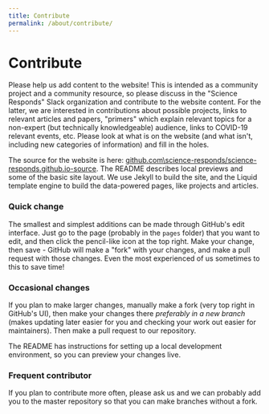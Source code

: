 ```yaml
---
title: Contribute
permalink: /about/contribute/
---
```


# Contribute

Please help us add content to the website! This is intended as a community
project and a community resource, so please discuss in the "Science
Responds" Slack organization and contribute to the website content. For
the latter, we are interested in contributions about possible projects,
links to relevant articles and papers, "primers" which explain relevant
topics for a non-expert (but technically knowledgeable) audience, links
to COVID-19 relevant events, etc. Please look at what is on the website (and
what isn't, including new categories of information) and fill in the holes.

The source for the website is here: [github.com\science-responds/science-responds.github.io-source](https://github.com/science-responds/science-responds.github.io-source). The README describes local previews and some of the basic site layout. We use Jekyll to build the site, and the Liquid template engine to build the data-powered pages, like projects and articles.

### Quick change

The smallest and simplest additions can be made through GitHub's edit interface. Just go to the page (probably in the `pages` folder) that you want to edit, and then click the pencil-like icon at the top right. Make your change, then save - GitHub will make a "fork" with your changes, and make a pull request with those changes. Even the most experienced of us sometimes to this to save time!

### Occasional changes

If you plan to make larger changes, manually make a fork (very top right in GitHub's UI), then make your changes there *preferably in a new branch* (makes updating later easier for you and checking your work out easier for maintainers). Then make a pull request to our repository.

The README has instructions for setting up a local development environment, so you can preview your changes live.

### Frequent contributor

If you plan to contribute more often, please ask us and we can probably add you to the master repository so that you can make branches without a fork.

